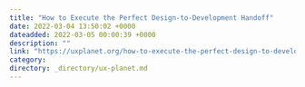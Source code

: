 ```yaml
---
title: "How to Execute the Perfect Design-to-Development Handoff"
date: 2022-03-04 13:50:02 +0000
dateadded: 2022-03-05 00:00:39 +0000
description: ""
link: "https://uxplanet.org/how-to-execute-the-perfect-design-to-development-handoff-4a5731bddc50?source=rss----819cc2aaeee0---4"
category:
directory: _directory/ux-planet.md
---
```

